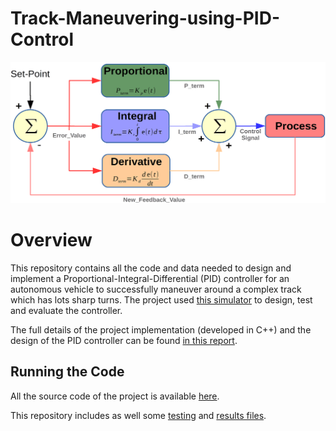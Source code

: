 # Track-Maneuvering-using-PID-Control

<img src="PID.png" width="700" alt="Combined Image" />

# Overview
This repository contains all the code and data needed to design and implement a Proportional-Integral-Differential (PID) controller for an autonomous vehicle to successfully maneuver around a complex track which has lots sharp turns. The project used [this simulator](https://github.com/udacity/self-driving-car-sim/releases) to design, test and evaluate the controller.

The full details of the project implementation (developed in C++) and the design of the PID controller can be found [in this report](https://github.com/wafarag/Track-Maneuvering-using-PID-Control/blob/master/PID-Report.pdf).

## Running the Code
All the source code of the project is available [here](https://github.com/wafarag/Track-Maneuvering-using-PID-Control/tree/master/src).

This repository includes as well some [testing](https://github.com/wafarag/Track-Maneuvering-using-PID-Control/blob/master/PID-Testing-Results.rtf) and [results files](https://github.com/wafarag/Track-Maneuvering-using-PID-Control/blob/master/Results.txt). 

